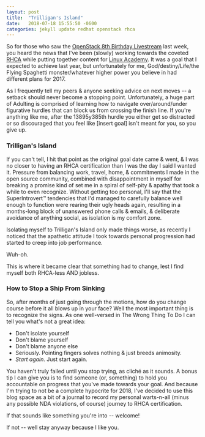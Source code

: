 ```yaml
---
layout: post
title:  "Trilligan's Island"
date:   2018-07-18 15:55:50 -0600
categories: jekyll update redhat openstack rhca
---
```


So for those who saw the [OpenStack 8th Birthday Livestream][livestream] last week, you heard the news that I've been (slowly) working towards the coveted [RHCA][redhat] while putting together content for [Linux Academy][la-profile].
It was a goal that I expected to achieve last year, but unfortunately for me, God/destiny/Life/the Flying Spaghetti monster/whatever higher power you believe in had different plans for 2017.

As I frequently tell my peers & anyone seeking advice on next moves -- a setback should never become a stopping point. Unfortunately, a huge part of Adulting is comprised of learning how to navigate over/around/under figurative hurdles that can block us from crossing the finish line. If you're anything like me, after the 13895y385th hurdle you either get so distracted or so discouraged that you feel like [insert goal] isn't meant for you, so you give up.

### Trilligan's Island

If you can't tell, I hit that point as the original goal date came & went, & I was no closer to having an RHCA certification than I was the day I said I wanted it. Pressure from balancing work, travel, home, & commitments I made in the open source community, combined with disappointment in myself for breaking a promise kind of set me in a spiral of self-pity & apathy that took a while to even recognize. Without getting too personal, I'll say that the SuperIntrovert™ tendencies that I'd managed to carefully balance well enough to function were rearing their ugly heads again, resulting in a months-long block of unanswered phone calls & emails, & deliberate avoidance of anything social, as isolation is my comfort zone.

Isolating myself to Trilligan's Island only made things worse, as recently I noticed that the apathetic attitude I took towards personal progression had started to creep into job performance.

Wuh-oh.

This is where it became clear that something had to change, lest I find myself both RHCA-less AND jobless.

### How to Stop a Ship From Sinking

So, after months of just going through the motions, how do you change course before it all blows up in your face? Well the most important thing is to recognize the signs. As one well-versed in The Wrong Thing To Do I can tell you what's not a great idea:
 
- Don't isolate yourself
- Don't blame yourself
- Don't blame anyone else
- Seriously. Pointing fingers solves nothing & just breeds animosity.
- *Start again*. Just start again.

You haven't truly failed until you stop trying, as cliché as it sounds. A bonus tip I can give you is to find someone (or, something) to hold you accountable on progress that you've made towards your goal. And because I'm trying to not be a complete hypocrite for 2018, I've decided to use this blog space as a bit of a journal to record my personal warts-n-all (minus any possible NDA violations, of course)  journey to RHCA certification.

If that sounds like something you're into -- welcome!

If not -- well stay anyway because I like you.






[livestream]: https://www.youtube.com/watch?v=uUbJju7BvEQ
[redhat]: https://www.redhat.com/en/services/certification/rhca
[la-profile]: https://linuxacademy.com/profile/show/user/name/trilliams
